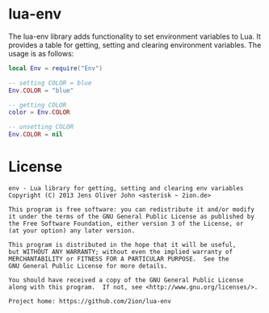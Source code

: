 # lua-env

The lua-env library adds functionality to set environment variables to
Lua. It provides a table for getting, setting and clearing environment
variables. The usage is as follows:

```lua
local Env = require("Env")

-- setting COLOR = blue
Env.COLOR = "blue"

-- getting COLOR
color = Env.COLOR

-- unsetting COLOR
Env.COLOR = nil
```

# License

```
env - Lua library for getting, setting and clearing env variables
Copyright (C) 2013 Jens Oliver John <asterisk ~ 2ion.de>

This program is free software: you can redistribute it and/or modify
it under the terms of the GNU General Public License as published by
the Free Software Foundation, either version 3 of the License, or
(at your option) any later version.

This program is distributed in the hope that it will be useful,
but WITHOUT ANY WARRANTY; without even the implied warranty of
MERCHANTABILITY or FITNESS FOR A PARTICULAR PURPOSE.  See the
GNU General Public License for more details.

You should have received a copy of the GNU General Public License
along with this program.  If not, see <http://www.gnu.org/licenses/>.

Project home: https://github.com/2ion/lua-env
```
